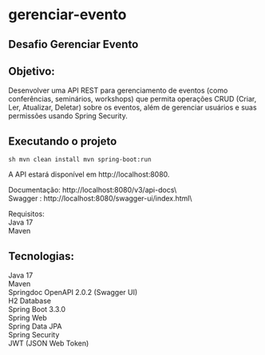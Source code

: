 # gerenciar-evento
## Desafio Gerenciar Evento

## Objetivo:
Desenvolver uma API REST para gerenciamento de eventos (como conferências, seminários, workshops) que permita operações CRUD (Criar, Ler, Atualizar, Deletar) sobre os eventos, além de gerenciar usuários e suas permissões usando Spring Security.



## Executando o projeto

```sh mvn clean install mvn spring-boot:run ```

A API estará disponível em http://localhost:8080\.


Documentação: http://localhost:8080/v3/api-docs\ <br>
Swagger : http://localhost:8080/swagger-ui/index.html\ <br>

Requisitos: <br>
Java 17 <br>
Maven <br>

## Tecnologias:

Java 17 <br>
Maven <br>
Springdoc OpenAPI 2.0.2 (Swagger UI) <br>
H2 Database <br>
Spring Boot 3.3.0 <br>
Spring Web <br>
Spring Data JPA <br>
Spring Security <br>
JWT (JSON Web Token) <br>







